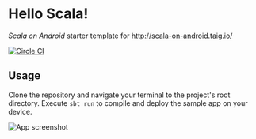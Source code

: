 # Hello Scala!

*Scala on Android* starter template for http://scala-on-android.taig.io/

[![Circle CI](https://circleci.com/gh/Taig/Hello-Scala/tree/master.svg?style=shield)](https://circleci.com/gh/Taig/Hello-Scala/tree/master)

## Usage

Clone the repository and navigate your terminal to the project's root directory. Execute `sbt run` to compile and deploy the sample app on your device.

![App screenshot](http://taig.io/Hello-Scala/screenshot.png)
